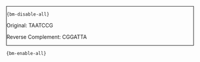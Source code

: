 <div style="border:1px solid black;">

`{bm-disable-all}`

Original: TAATCCG

Reverse Complement: CGGATTA
</div>

`{bm-enable-all}`

